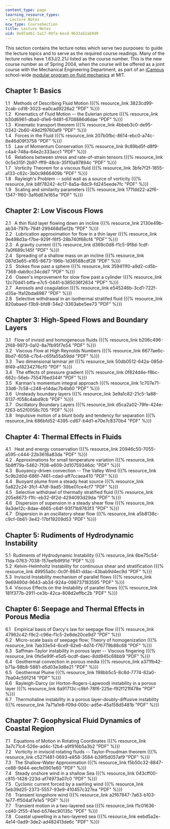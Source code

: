```yaml
---
content_type: page
learning_resource_types:
- Lecture Notes
ocw_type: CourseSection
title: Lecture Notes
uid: 8e97ad61-5a17-09fa-6ecd-9633ab2ab9d9
---
```


This section contains the lecture notes which serve two purposes: to guide the lecture topics and to serve as the required course readings. Many of the lecture notes have 1.63J/2.21J listed as the course number. This is the new course number as of Spring 2004, when the course will be offered as a joint course with the Mechanical Engineering Department, as part of an [iCampus](http://icampus.mit.edu/) school-wide [modular program on fluid mechanics](http://web.mit.edu/fluids-modules/www/) at MIT.

Chapter 1: Basics
-----------------

1.1   Methods of Describing Fluid Motion ({{% resource_link 3823cd99-2cab-cd18-3023-ea0cad9226a2 "PDF" %}})  
1.2   Kinematics of Fluid Motion -- the Eulerian picture ({{% resource_link b30d6961-dba0-d1e6-9481-6708886d6dae "PDF" %}})  
1.3   Kinematic transport theorem ({{% resource_link 4bbeb3c0-de95-0342-2b60-49d2f9760af9 "PDF" %}})  
1.4   Forces in the Fluid ({{% resource_link 207b0fbc-8614-ebc0-a74c-8e46d09f3758 "PDF" %}})  
1.5   Law of Momentum Conservation ({{% resource_link 9c89bd5f-d8f9-c4a4-748a-64e2c333acc1 "PDF" %}})  
1.6   Relations between stress and rate-of-strain tensors ({{% resource_link 0c5e315f-2b97-fff9-48cb-35f10a97894c "PDF" %}})  
1.7   Vorticity Theorem for a viscous fluid ({{% resource_link 3bfe7f2f-1855-a133-c62c-3b0c9866409b "PDF" %}})  
1.8   Rayleigh's Problem -- solid wall as a source of vorticity ({{% resource_link b8f78242-4c17-8a5a-8dc9-fd245eede7fc "PDF" %}})  
1.9   Scaling and similarity parameters ({{% resource_link 1711dd22-a2f6-1347-1f60-3af6d67e165a "PDF" %}})

Chapter 2: Low Viscous Flows
----------------------------

2.1   A thin fluid layer flowing down an incline ({{% resource_link 2130e49b-ab34-797b-794f-299468d5ef2b "PDF" %}})  
2.2   Lubrication approximation for flow in a thin layer ({{% resource_link 9e498d3a-f7be-929f-f8f5-28b740f68cf4 "PDF" %}})  
2.3   A gravity current ({{% resource_link d369c0d8-f1c5-9f8d-1cdf-7a0f689c145f "PDF" %}})  
2.4   Spreading of a shallow mass on an incline ({{% resource_link 087d3e65-e165-8673-196b-1d38588cdf28 "PDF" %}})  
2.5   Stokes flow past a sphere ({{% resource_link 359411f0-a9d2-cd5b-7368-dab9cc34cdd7 "PDF" %}})  
2.6   Oseen's improvement for slow flow past a cylinder ({{% resource_link 12c70d41-bffa-e7c5-0441-b385036f2634 "PDF" %}})  
2.7   Aerosols and coagulation ({{% resource_link e545246b-3cd1-722f-d35a-1fa12bda8987 "PDF" %}})  
2.8   Selective withdrawal in an isothermal stratifed fluid ({{% resource_link 820abaed-f3b9-bfd8-34e2-3363abe5ee73 "PDF" %}})

Chapter 3: High-Speed Flows and Boundary Layers
-----------------------------------------------

3.1   Flow of invisid and homogeneous fluids ({{% resource_link b206c496-2f48-9973-0a12-8a7fb95f7e54 "PDF" %}})  
3.2   Viscous Flow at High Reynolds Numbers ({{% resource_link 6677ae6c-8bd7-6058-c7b4-c65fa55a59dd "PDF" %}})  
3.3   Two dimensional laminar jet ({{% resource_link 50db0512-642a-085d-8f49-a18234276cf0 "PDF" %}})  
3.4   The effects of pressure gradient ({{% resource_link 0f824d4e-f8bc-662c-56eb-755476ed344f "PDF" %}})  
3.5   Karman's momentum integral approach ({{% resource_link 1c707e71-33d6-7c58-c248-e14dac7b4b60 "PDF" %}})  
3.6   Unsteady boundary layers ({{% resource_link 3e9a1c82-21c5-1a88-6137-f058c4abd9cb "PDF" %}})  
3.7   Oscillatory Boundary Layers ({{% resource_link d5ca2a02-79fe-424e-f263-b52f0058c705 "PDF" %}})  
3.8   Impulsive motion of a blunt body and tendency for separation ({{% resource_link 686bfd52-4395-cd67-b4d1-e70e7c8370b4 "PDF" %}})

Chapter 4: Thermal Effects in Fluids
------------------------------------

4.1   Heat and energy conservation ({{% resource_link 20946c50-7055-a595-c444-22b3616a83da "PDF" %}})  
4.2   Approximations for small temperature variation ({{% resource_link 5b8ff79a-5462-7f08-e609-2d10759346dc "PDF" %}})  
4.3   Buoyancy-driven convection -- The Valley Wind ({{% resource_link 5c9b2d0d-686f-7461-cdad-aff7ccaea410 "PDF" %}})  
4.4   Buoyant plume from a steady heat source ({{% resource_link 5a822c24-3fcf-47df-9ad5-39be01ce4cf7 "PDF" %}})  
4.5   Selective withdrawl of thermally stratified fluid ({{% resource_link 205e8673-f1fc-eb32-6f2d-4294093d29da "PDF" %}})  
4.6   Dispersion of supension in a steady shear flow ({{% resource_link 9a3de12c-8dae-4665-c64f-93f71b9763f3 "PDF" %}})  
4.7   Dispersion in an oscillatory shear flow ({{% resource_link a5b8138c-c9cf-0b61-3e42-17bf19209d53 "PDF" %}})

Chapter 5: Rudiments of Hydrodynamic Instability
------------------------------------------------

5.1  Rudiments of Hydrodynamic Instability ({{% resource_link 6be75c54-11da-0763-7038-157eefb9f91d "PDF" %}})  
5.2  Kelvin-Helmholtz Instability for continuous shear and stratification ({{% resource_link 49955a0c-0c0f-8641-ddac-43bab9d4ec9d "PDF" %}})  
5.3  Inviscid Instability mechanism of parallel flows ({{% resource_link 9e69490d-9643-ab34-924a-098737183595 "PDF" %}})  
5.4  Viscous Effects on the Instability of parallel flows ({{% resource_link 181f377b-2911-ce3b-42ca-808d2effbc2b "PDF" %}})

Chapter 6: Seepage and Thermal Effects in Porous Media
------------------------------------------------------

6.1   Empirical basis of Darcy's law for seepage flow ({{% resource_link 47962c42-f9c2-c96e-f1c5-2e8de20ce9d7 "PDF" %}})  
6.2   Micro-scale basis of seepage flow; Theory of homogenization ({{% resource_link 7ab33e54-6ce9-62e6-4d74-f76779b88c68 "PDF" %}})  
6.3   Saffman-Taylor instability in porous layer -- Viscous fingering ({{% resource_link 0fe5e99f-e5d5-bcdf-daec-8dd945c68bb9 "PDF" %}})  
6.4   Geothermal convection in porous media ({{% resource_link a371fb42-b71a-98b8-5881-d5d03e3d8e21 "PDF" %}})  
6.5   Geothermal Plume ({{% resource_link 198bb5c5-8c8d-7774-82a0-7ba04c591214 "PDF" %}})  
6.6   Rayleigh-Darcy (or Horton-Rogers-Lapwood) instability in a porous layer ({{% resource_link 8a91713c-c9bf-78f6-225e-f92f121f478e "PDF" %}})  
6.7   Thermohaline instability in a porous layer-doubly-diffusive instability ({{% resource_link 7a71a1e8-f09d-000c-ad5e-45a158d5481b "PDF" %}})

Chapter 7: Geophysical Fluid Dynamics of Coastal Region
-------------------------------------------------------

7.1   Equations of Motion in Rotating Coordinates ({{% resource_link 3a7c71c4-526e-ad4c-12b4-a9f916b5a3b2 "PDF" %}})  
7.2   Vorticity in inviscid rotating fluids -- Taylor-Proudman theorem ({{% resource_link c5271481-0693-e858-3584-b39f5d057af9 "PDF" %}})  
7.3   The Shallow-Water Approximation ({{% resource_link f5b50c32-8847-ce88-9d44-eecfe0901e60 "PDF" %}})  
7.4   Steady onshore wind in a shallow Sea ({{% resource_link 043cff00-c815-1428-223d-af74973a07c0 "PDF" %}})  
7.5   Cyclonic current forced by a swirling wind ({{% resource_link 5eb39d25-2373-5557-93e9-410457c327ea "PDF" %}})  
7.6   Transient longshore wind ({{% resource_link a2f67847-7a63-b103-1e77-ff504af7e1e5 "PDF" %}})  
7.7   Transient motion in a two-layered sea ({{% resource_link f1c01636-cd40-2f55-41ed-b574ec90135c "PDF" %}})  
7.8   Coastal upwelling in a two-layered sea ({{% resource_link eebd5a2e-4e14-0ad9-3de2-ad482413de6c "PDF" %}})
